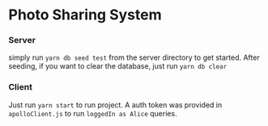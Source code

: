 
# Photo Sharing System

### Server
  simply run `yarn db seed test` from the server directory to get started. After seeding, if you want to clear the database, just run `yarn db clear`

### Client

  Just run `yarn start` to run project. A auth token was provided in `apolloClient.js` to run `loggedIn as Alice` queries.
